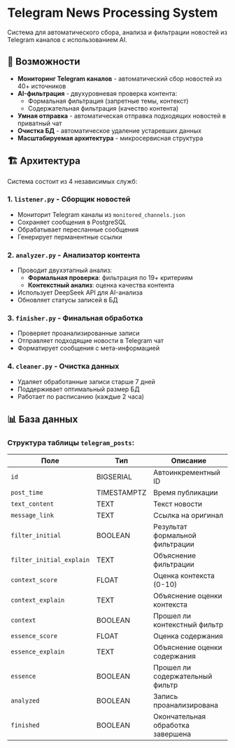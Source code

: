 # Telegram News Processing System

Система для автоматического сбора, анализа и фильтрации новостей из Telegram каналов с использованием AI.

## 🚀 Возможности

- **Мониторинг Telegram каналов** - автоматический сбор новостей из 40+ источников
- **AI-фильтрация** - двухуровневая проверка контента:
  - Формальная фильтрация (запретные темы, контекст)
  - Содержательная фильтрация (качество контента)
- **Умная отправка** - автоматическая отправка подходящих новостей в приватный чат
- **Очистка БД** - автоматическое удаление устаревших данных
- **Масштабируемая архитектура** - микросервисная структура

## 🏗️ Архитектура

Система состоит из 4 независимых служб:

### 1. `listener.py` - Сборщик новостей
- Мониторит Telegram каналы из `monitored_channels.json`
- Сохраняет сообщения в PostgreSQL
- Обрабатывает пересланные сообщения
- Генерирует перманентные ссылки

### 2. `analyzer.py` - Анализатор контента
- Проводит двухэтапный анализ:
  - **Формальная проверка**: фильтрация по 19+ критериям
  - **Контекстный анализ**: оценка качества контента
- Использует DeepSeek API для AI-анализа
- Обновляет статусы записей в БД

### 3. `finisher.py` - Финальная обработка
- Проверяет проанализированные записи
- Отправляет подходящие новости в Telegram чат
- Форматирует сообщения с мета-информацией

### 4. `cleaner.py` - Очистка данных
- Удаляет обработанные записи старше 7 дней
- Поддерживает оптимальный размер БД
- Работает по расписанию (каждые 2 часа)

## 📊 База данных

### Структура таблицы `telegram_posts`:

| Поле | Тип | Описание |
|------|-----|----------|
| `id` | BIGSERIAL | Автоинкрементный ID |
| `post_time` | TIMESTAMPTZ | Время публикации |
| `text_content` | TEXT | Текст новости |
| `message_link` | TEXT | Ссылка на оригинал |
| `filter_initial` | BOOLEAN | Результат формальной фильтрации |
| `filter_initial_explain` | TEXT | Объяснение фильтрации |
| `context_score` | FLOAT | Оценка контекста (0-10) |
| `context_explain` | TEXT | Объяснение оценки контекста |
| `context` | BOOLEAN | Прошел ли контекстный фильтр |
| `essence_score` | FLOAT | Оценка содержания |
| `essence_explain` | TEXT | Объяснение оценки содержания |
| `essence` | BOOLEAN | Прошел ли содержательный фильтр |
| `analyzed` | BOOLEAN | Запись проанализирована |
| `finished` | BOOLEAN | Окончательная обработка завершена |

